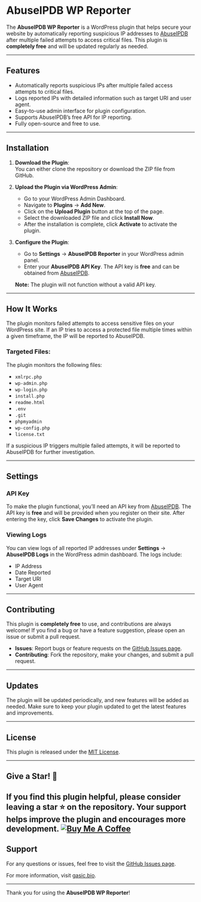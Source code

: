 # AbuseIPDB WP Reporter

The **AbuseIPDB WP Reporter** is a WordPress plugin that helps secure your website by automatically reporting suspicious IP addresses to [AbuseIPDB](https://www.abuseipdb.com) after multiple failed attempts to access critical files. This plugin is **completely free** and will be updated regularly as needed.

---

## Features

- Automatically reports suspicious IPs after multiple failed access attempts to critical files.
- Logs reported IPs with detailed information such as target URI and user agent.
- Easy-to-use admin interface for plugin configuration.
- Supports AbuseIPDB’s free API for IP reporting.
- Fully open-source and free to use.

---

## Installation

1. **Download the Plugin**:  
   You can either clone the repository or download the ZIP file from GitHub.

2. **Upload the Plugin via WordPress Admin**:  
   - Go to your WordPress Admin Dashboard.
   - Navigate to **Plugins** → **Add New**.
   - Click on the **Upload Plugin** button at the top of the page.
   - Select the downloaded ZIP file and click **Install Now**.
   - After the installation is complete, click **Activate** to activate the plugin.

3. **Configure the Plugin**:  
   - Go to **Settings** → **AbuseIPDB Reporter** in your WordPress admin panel.
   - Enter your **AbuseIPDB API Key**. The API key is **free** and can be obtained from [AbuseIPDB](https://www.abuseipdb.com).
   
   **Note:** The plugin will not function without a valid API key.

---

## How It Works

The plugin monitors failed attempts to access sensitive files on your WordPress site. If an IP tries to access a protected file multiple times within a given timeframe, the IP will be reported to AbuseIPDB.

### Targeted Files:
The plugin monitors the following files:
- `xmlrpc.php`
- `wp-admin.php`
- `wp-login.php`
- `install.php`
- `readme.html`
- `.env`
- `.git`
- `phpmyadmin`
- `wp-config.php`
- `license.txt`

If a suspicious IP triggers multiple failed attempts, it will be reported to AbuseIPDB for further investigation.

---

## Settings

### API Key
To make the plugin functional, you’ll need an API key from [AbuseIPDB](https://www.abuseipdb.com). The API key is **free** and will be provided when you register on their site. After entering the key, click **Save Changes** to activate the plugin.

### Viewing Logs
You can view logs of all reported IP addresses under **Settings** → **AbuseIPDB Logs** in the WordPress admin dashboard. The logs include:
- IP Address
- Date Reported
- Target URI
- User Agent

---

## Contributing

This plugin is **completely free** to use, and contributions are always welcome! If you find a bug or have a feature suggestion, please open an issue or submit a pull request.

- **Issues**: Report bugs or feature requests on the [GitHub Issues page](https://github.com/kristiangasic/abuseipdb-wp-reporter/issues).
- **Contributing**: Fork the repository, make your changes, and submit a pull request.

---

## Updates

The plugin will be updated periodically, and new features will be added as needed. Make sure to keep your plugin updated to get the latest features and improvements.

---

## License

This plugin is released under the [MIT License](LICENSE).

---

## Give a Star! 🌟

If you find this plugin helpful, please consider leaving a star ⭐ on the repository. Your support helps improve the plugin and encourages more development.
[![Buy Me A Coffee](https://www.buymeacoffee.com/assets/img/custom_images/orange_img.png)](https://www.buymeacoffee.com/kristiangasic)
---

## Support

For any questions or issues, feel free to visit the [GitHub Issues page](https://github.com/kristiangasic/abuseipdb-wp-reporter/issues).

For more information, visit [gasic.bio](https://gasic.bio).

---

Thank you for using the **AbuseIPDB WP Reporter**!

